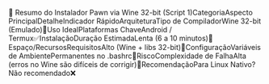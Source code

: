 🍷 Resumo do Instalador Pawn via Wine 32-bit (Script 1)CategoriaAspecto PrincipalDetalheIndicador RápidoArquiteturaTipo de CompiladorWine 32-bit (Emulado)🍷Uso IdealPlataformas ChaveAndroid / Termux✅InstalaçãoDuração EstimadaLenta (6 a 10 minutos)🐌Espaço/RecursosRequisitosAlto (Wine + libs 32-bit)💾ConfiguraçãoVariáveis de AmbientePermanentes no .bashrc📝RiscoComplexidade de FalhaAlta (erros no Wine são difíceis de corrigir)🚨RecomendaçãoPara Linux Nativo?Não recomendado❌
